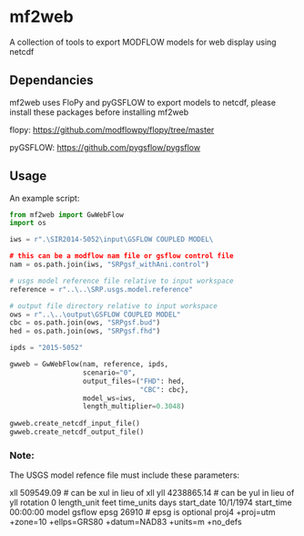 # mf2web
A collection of tools to export MODFLOW models for web display using netcdf


## Dependancies
mf2web uses FloPy and pyGSFLOW to export models to netcdf, please install these packages before installing mf2web

flopy: https://github.com/modflowpy/flopy/tree/master

pyGSFLOW: https://github.com/pygsflow/pygsflow

## Usage

An example script:

```python
from mf2web import GwWebFlow
import os

iws = r".\SIR2014-5052\input\GSFLOW COUPLED MODEL\

# this can be a modflow nam file or gsflow control file
nam = os.path.join(iws, "SRPgsf_withAni.control")

# usgs model reference file relative to input workspace
reference = r"..\..\SRP.usgs.model.reference"

# output file directory relative to input workspace
ows = r"..\..\output\GSFLOW COUPLED MODEL"
cbc = os.path.join(ows, "SRPgsf.bud")
hed = os.path.join(ows, "SRPgsf.fhd")

ipds = "2015-5052"

gwweb = GwWebFlow(nam, reference, ipds,
                  scenario="0",
                  output_files=("FHD": hed,
                                "CBC": cbc},
                  model_ws=iws,
                  length_multiplier=0.3048)
                  
gwweb.create_netcdf_input_file()
gwweb.create_netcdf_output_file()
```

### Note:
The USGS model refence file must include these parameters:

xll          509549.09    # can be xul in lieu of xll
yll          4238865.14   # can be yul in lieu of yll
rotation     0
length_unit  feet
time_units   days
start_date   10/1/1974
start_time   00:00:00
model        gsflow
epsg 26910                # epsg is optional 
proj4 +proj=utm +zone=10 +ellps=GRS80 +datum=NAD83 +units=m +no_defs  


